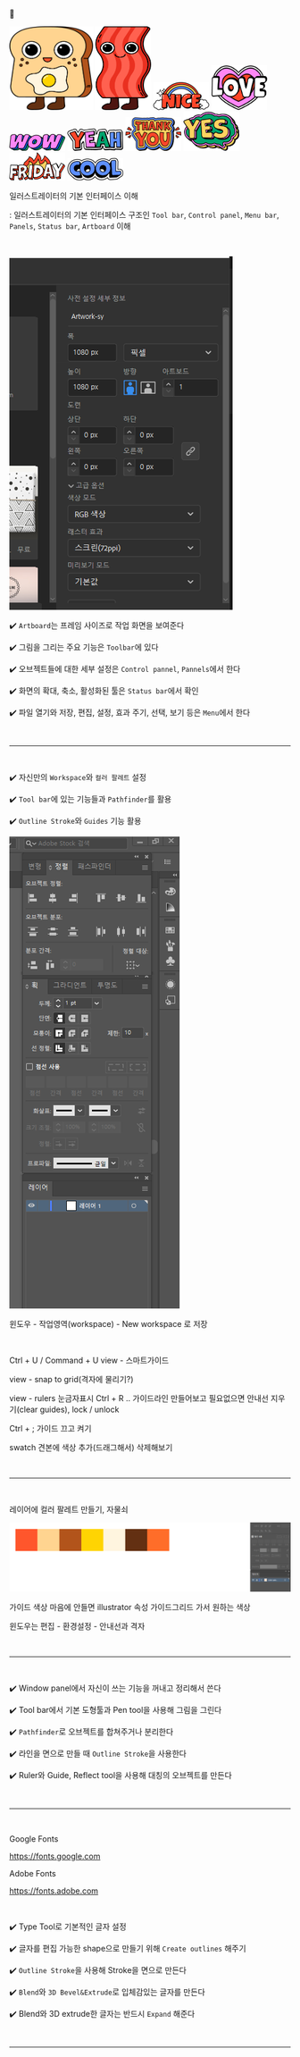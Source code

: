 :art:

<img src="./imgs/Toast.png" width="150" height="150">

<img src="./imgs/Bacon.png" width="100" height="150">

<img src="./imgs/nice.png" width="100" height="50">

<img src="./imgs/love.png" width="100" height="80">

<img src="./imgs/wow.png" width="100" height="30">

<img src="./imgs/yeah.png" width="100" height="40">

<img src="./imgs/thankyou.png" width="100" height="60">

<img src="./imgs/yes.png" width="100" height="70">

<img src="./imgs/friday.png" width="100" height="50">

<img src="./imgs/cool.png" width="100" height="40">

일러스트레이터의 기본 인터페이스  이해

: 일러스트레이터의 기본 인터페이스 구조인 `Tool bar`, `Control panel`, `Menu bar`, `Panels`, `Status bar`, `Artboard` 이해

<br />

![1](./imgs/1.png)

:heavy_check_mark: `Artboard`는 프레임 사이즈로 작업 화면을 보여준다

:heavy_check_mark: 그림을 그리는 주요 기능은 `Toolbar`에 있다

:heavy_check_mark: 오브젝트들에 대한 세부 설정은 `Control pannel`, `Pannels`에서 한다

:heavy_check_mark: 화면의 확대, 축소, 활성화된 툴은 `Status bar`에서 확인

:heavy_check_mark: 파일 열기와 저장, 편집, 설정, 효과 주기, 선택, 보기 등은 `Menu`에서 한다

<br />

---

<br />

:heavy_check_mark: 자신만의 `Workspace`와 `컬러 팔레트` 설정

:heavy_check_mark: `Tool bar`에 있는 기능들과 `Pathfinder`를 활용

:heavy_check_mark: `Outline Stroke`와 `Guides` 기능 활용

![2](./imgs/2.png)

윈도우 - 작업영역(workspace) - New workspace 로 저장

<br />

Ctrl + U / Command + U view - 스마트가이드

view - snap to grid(격자에 물리기?)

view - rulers 눈금자표시 Ctrl + R .. 가이드라인 만들어보고 필요없으면 안내선 지우기(clear guides), lock / unlock

Ctrl + ; 가이드 끄고 켜기

swatch 견본에 색상 추가(드래그해서) 삭제해보기

<br />

---

<br />

레이어에 컬러 팔레트 만들기, 자물쇠

![3](./imgs/3.png)

가이드 색상 마음에 안들면 illustrator 속성 가이드그리드 가서 원하는 색상

윈도우는 편집 - 환경설정 - 안내선과 격자

<br />

---

<br />

:heavy_check_mark: Window panel에서 자신이 쓰는 기능을 꺼내고 정리해서 쓴다

:heavy_check_mark: Tool bar에서 기본 도형툴과 Pen tool을 사용해 그림을 그린다

:heavy_check_mark: `Pathfinder`로 오브젝트를 합쳐주거나 분리한다

:heavy_check_mark: 라인을 면으로 만들 때 `Outline Stroke`을 사용한다

:heavy_check_mark: Ruler와 Guide, Reflect tool을 사용해 대칭의 오브젝트를 만든다

<br />

---

<br />

Google Fonts

https://fonts.google.com

Adobe Fonts

https://fonts.adobe.com

<br />

:heavy_check_mark: Type Tool로 기본적인 글자 설정

:heavy_check_mark: 글자를 편집 가능한 shape으로 만들기 위해 `Create outlines` 해주기

:heavy_check_mark: `Outline Stroke`을 사용해 Stroke을 면으로 만든다

:heavy_check_mark: `Blend`와 `3D Bevel&Extrude`로 입체감있는 글자를 만든다

:heavy_check_mark: Blend와 3D extrude한 글자는 반드시 `Expand` 해준다

<br />

---

